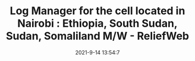 ---
"title": "Log Manager for the cell located in Nairobi : Ethiopia, South Sudan, Sudan, Somaliland M/W - ReliefWeb"
"date": "2021-9-14 13:54:7"
"feed_name": "GOOGLENEWSCONSTRUCTION"
"feed_website": "https://news.google.com/search?q=construction%2Bincident&hl=en-US&gl=US&ceid=US:en"
"feed_rss": "https://news.google.com/rss/search?q=construction%2Bincident&hl=en-US&gl=US&ceid=US:en"
"link": "https://reliefweb.int/job/3773693/log-manager-cell-located-nairobi-ethiopia-south-sudan-sudan-somaliland-mw"
"file": "_posts/2021-1-1-98f81907da94e8121c26592dd407ed103de92267.md"
"accident": "0"
"drilling": "0"
---